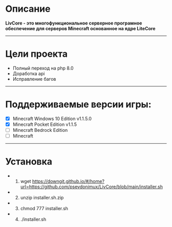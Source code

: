 # Описание
__LivCore - это многофункциональное серверное програмное обеспечение для серверов Minecraft основанное на ядре LiteCore__

------
# Цели проекта
* Полный переход на php 8.0
* Доработка api
* Исправление багов

------
# Поддерживаемые версии игры:
- [X] Minecraft Windows 10 Edition v1.1.5.0
- [X] Minecraft Pocket Edition v1.1.5
- [ ] Minecraft Bedrock Edition
- [ ] Minecraft

------
# Установка
 - 1. wget https://downgit.github.io/#/home?url=https://github.com/psevdonimux/LivCore/blob/main/installer.sh
 - 2. unzip installer.sh.zip
 - 3. chmod 777 installer.sh
 - 4. ./installer.sh
